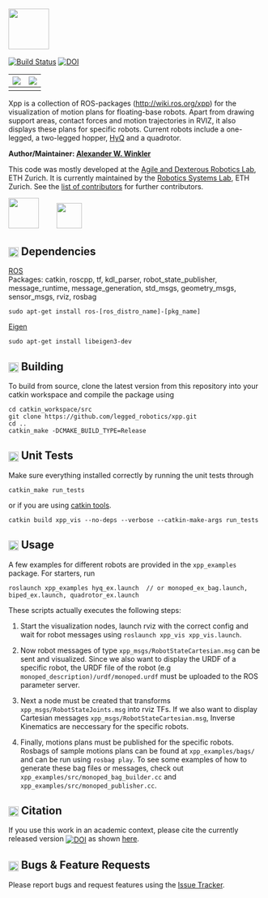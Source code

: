 ### <img src="https://i.imgur.com/ct8e7T4.png" height="80" />

[![Build Status](https://ci.leggedrobotics.com/buildStatus/icon?job=github_leggedrobotics/xpp/master)](https://ci.leggedrobotics.com/job/github_leggedrobotics/job/xpp/job/master/) [![DOI](https://zenodo.org/badge/DOI/10.5281/zenodo.1037901.svg)](https://doi.org/10.5281/zenodo.1037901)

| ![](https://i.imgur.com/NkL8Haw.gif) | ![](https://i.imgur.com/RrEc2Cd.gif) 
|:-------------------------:|:-------------------------:|
|||

Xpp is a collection of ROS-packages (http://wiki.ros.org/xpp) for the visualization of motion plans for floating-base robots. Apart from drawing support areas, contact forces and motion trajectories in RVIZ, it also displays these plans for specific robots.  Current robots include a one-legged, a two-legged hopper, [HyQ] and a quadrotor.

**Author/Maintainer: [Alexander W. Winkler](https://awinkler.github.io/)** 

This code was mostly developed at the [Agile and Dexterous Robotics Lab](http://www.adrl.ethz.ch/doku.php), ETH Zurich. It is currently maintained by the [Robotics Systems Lab](http://www.rsl.ethz.ch/), ETH Zurich. See the [list of contributors](AUTHORS.txt) for further contributors.

 [<img src="https://i.imgur.com/uCvLs2j.png" height="60" />](http://www.adrl.ethz.ch/doku.php)  &nbsp; &nbsp; &nbsp; &nbsp;    [<img src="https://i.imgur.com/aGOnNTZ.png" height="50" />](https://www.ethz.ch/en.html)



## <img align="center" height="20" src="https://i.imgur.com/fjS3xIe.png"/> Dependencies

[ROS]  
Packages: catkin, roscpp, tf, kdl_parser, robot_state_publisher, message_runtime, message_generation, std_msgs, geometry_msgs, sensor_msgs, rviz, rosbag
      
    sudo apt-get install ros-[ros_distro_name]-[pkg_name]
 
[Eigen]

    sudo apt-get install libeigen3-dev


## <img align="center" height="20" src="https://i.imgur.com/x1morBF.png"/> Building

To build from source, clone the latest version from this repository into your catkin workspace and compile the package using

    cd catkin_workspace/src
    git clone https://github.com/legged_robotics/xpp.git
    cd ..
    catkin_make -DCMAKE_BUILD_TYPE=Release


## <img align="center" height="20" src="https://i.imgur.com/026nVBV.png"/> Unit Tests

Make sure everything installed correctly by running the unit tests through

    catkin_make run_tests
    
or if you are using [catkin tools].

    catkin build xpp_vis --no-deps --verbose --catkin-make-args run_tests


## <img align="center" height="20" src="https://i.imgur.com/vAYeCzC.png"/> Usage

A few examples for different robots are provided in the `xpp_examples` package. For starters, run

    roslaunch xpp_examples hyq_ex.launch  // or monoped_ex_bag.launch, biped_ex.launch, quadrotor_ex.launch

These scripts actually executes the following steps:

1. Start the visualization nodes, launch rviz with the correct config and wait for robot messages using `roslaunch xpp_vis xpp_vis.launch`.
 
2. Now robot messages of type `xpp_msgs/RobotStateCartesian.msg` can be sent and visualized. Since we also want to display the URDF of a specific robot, the URDF file of the robot (e.g `monoped_description)/urdf/monoped.urdf` must be uploaded to the ROS parameter server.
  
3. Next a node must be created that transforms `xpp_msgs/RobotStateJoints.msg` into rviz TFs. If we also want to display Cartesian messages `xpp_msgs/RobotStateCartesian.msg`, Inverse Kinematics are neccessary for the specific robots.
 
4. Finally, motions plans must be published for the specific robots. Rosbags of sample motions plans can be found at `xpp_examples/bags/` and can be run using `rosbag play`. To see some examples of how to generate these
bag files or messages, check out `xpp_examples/src/monoped_bag_builder.cc` and `xpp_examples/src/monoped_publisher.cc`.


## <img align="center" height="20" src="https://i.imgur.com/dHQx91Q.png"/> Citation

If you use this work in an academic context, please cite the currently released version <a href="https://doi.org/10.5281/zenodo.1135005"><img src="https://zenodo.org/badge/DOI/10.5281/zenodo.1135005.svg" alt="DOI" align="center"></a> as shown [here](https://zenodo.org/record/1135005/export/hx#.Wk3szDCGPmF).


##  <img align="center" height="20" src="https://i.imgur.com/H4NwgMg.png"/> Bugs & Feature Requests

Please report bugs and request features using the [Issue Tracker](https://github.com/leggedrobotics/xpp/issues).

[HyQ]: https://www.iit.it/research/lines/dynamic-legged-systems
[ROS]: http://www.ros.org
[rviz]: http://wiki.ros.org/rviz
[catkin tools]: http://catkin-tools.readthedocs.org/
[Eigen]: http://eigen.tuxfamily.org
[Fa2png]: http://fa2png.io/r/font-awesome/link/
